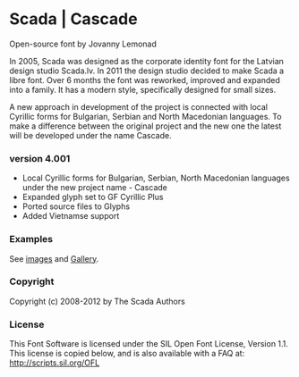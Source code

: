 # Scada | Cascade

Open-source font by Jovanny Lemonad

In 2005, Scada was designed as the corporate identity font for the Latvian design studio Scada.lv. In 2011 the design studio decided to make Scada a libre font. Over 6 months the font was reworked, improved and expanded into a family. It has a modern style, specifically designed for small sizes.

A new approach in development of the project is connected with local Cyrillic forms for Bulgarian, Serbian and North Macedonian languages. To make a difference between the original project and the new one the latest will be developed under the name Cascade.

### version 4.001

* Local Cyrillic forms for Bulgarian, Serbian, North Macedonian languages under the new project name - Cascade
* Expanded glyph set to GF Cyrillic Plus
* Ported source files to Glyphs
* Added Vietnamse support 

### Examples

See [images](/images/) and [Gallery](/images/gallery.md).

### Copyright

Copyright (c) 2008-2012 by The Scada Authors

### License

This Font Software is licensed under the SIL Open Font License, Version 1.1.
This license is copied below, and is also available with a FAQ at:
http://scripts.sil.org/OFL





